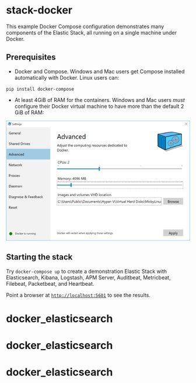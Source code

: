 # stack-docker
This example Docker Compose configuration demonstrates many components of the
Elastic Stack, all running on a single machine under Docker.

## Prerequisites
- Docker and Compose. Windows and Mac users get Compose installed automatically
with Docker. Linux users can:
```
pip install docker-compose
```

- At least 4GiB of RAM for the containers. Windows and Mac users _must_
configure their Docker virtual machine to have more than the default 2 GiB of
RAM:

![Docker VM memory settings](screenshots/docker-vm-memory-settings.png)

## Starting the stack
Try `docker-compose up` to create a demonstration Elastic Stack with
Elasticsearch, Kibana, Logstash, APM Server, Auditbeat, Metricbeat, Filebeat,
Packetbeat, and Heartbeat.

Point a browser at [`http://localhost:5601`](http://localhost:5601) to see the results.
# docker_elasticsearch
# docker_elasticsearch
# docker_elasticsearch
